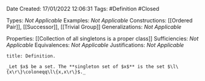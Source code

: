 <div class="topSpace"></div>

Date Created: 17/01/2022 12:06:31
Tags: #Definition #Closed 

Types: _Not Applicable_
Examples: _Not Applicable_ 
Constructions: [[Ordered Pair]], [[Successor]], [[Trivial Group]]
Generalizations: _Not Applicable_

Properties: [[Collection of all singletons is a proper class]]
Sufficiencies: _Not Applicable_
Equivalences: _Not Applicable_
Justifications: _Not Applicable_

``` ad-Definition
title: Definition.

_Let $x$ be a set. The **singleton set of $x$** is the set $\l\{x\r\}\coloneqq\l\{x,x\r\}$._

```
